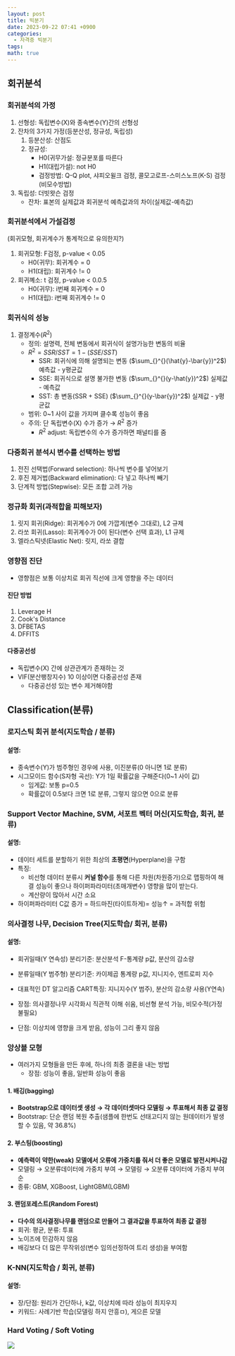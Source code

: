 ```yaml
---
layout: post
title: 빅분기
date: 2023-09-22 07:41 +0900
categories:
  - 자격증 빅분기
tags: 
math: true
---
```




## 회귀분석

### 회귀분석의 가정
1. 선형성: 독립변수(X)와 종속변수(Y)간의 선형성
2. 잔차의 3가지 가정(등분산성, 정규성, 독립성)
	1. 등분산성: 산점도
	2. 정규성:
		- H0(귀무가설: 정규분포를 따른다
		- H1(대립가설): not H0
		- 검정방법: Q-Q plot, 샤피오윌크 검정, 콜모고로프-스미스노프(K-S) 검정(비모수방법)
3. 독립성: 더빗왓슨 검정
	- 잔차: 표본의 실제값과 회귀분석 예측값과의 차이(실제값-예측값)


### 회귀분석에서 가설검정
(회귀모형, 회귀계수가 통계적으로 유의한지?)

1. 회귀모형: F검정, p-value < 0.05
	- H0(귀무): 회귀계수 = 0
	- H1(대립): 회귀계수 != 0
2. 회귀꼐소: t 검정, p-value < 0.0.5
	- H0(귀무): i번째 회귀계수 = 0
	- H1(대립): i번째 회귀계수 != 0


### 회귀식의 성능
1. 결정계수($R^2$)
	- 정의: 설명력, 전체 변동에서 회귀식이 설명가능한 변동의 비율
	- $R^2=SSR/SST = 1-(SSE/SST)$
		- SSR: 회귀식에 의해 설명되는 변동 ($\sum_{}^{}(\hat{y}-\bar{y})^2$) 예측값 - y평균값
		- SSE: 회귀식으로 설명 불가한 변동 ($\sum_{}^{}(y-\hat{y})^2$) 실제값 - 예측값
		- SST: 총 변동(SSR + SSE) ($\sum_{}^{}(y-\bar{y})^2$) 실제값 - y평균값
	- 범위: 0~1 사이 값을 가지며 클수록 성능이 좋음
	- 주의: 단 독립변수(X) 수가 증가 → $R^2$ 증가
		- $R^2$ adjust: 독립변수의 수가 증가하면 패널티를 줌

### 다중회귀 분석시 변수를 선택하는 방법
1. 전진 선택법(Forward selection): 하나씩 변수를 넣어보기
2. 후진 제거법(Backward elimination): 다 넣고 하나씩 빼기
3. 단계적 방법(Stepwise): 모든 조합 고려 가능
### 정규화 회귀(과적합을 피해보자)
1. 릿지 회귀(Ridge): 회귀계수가 0에 가깝게(변수 그대로), L2 규제
2. 라쏘 회귀(Lasso): 회귀계수가 0이 된다(변수 선택 효과), L1 규제
3. 엘라스틱넷(Elastic Net): 릿지, 라쏘 결합

### 영향점 진단
- 영향점은 보통 이상치로 회귀 직선에 크게 영향을 주는 데이터
#### 진단 방법
1. Leverage H
2. Cook's Distance
3. DFBETAS
4. DFFITS
#### 다중공선성
- 독립변수(X) 간에 상관관계가 존재하는 것
- VIF(분산팽창지수) 10 이상이면 다중공선성 존재
	- 다중공선성 있는 변수 제거해야함


## Classification(분류)
### 로지스틱 회귀 분석(지도학습 / 분류)
#### 설명:
- 종속변수(Y)가 범주형인 경우에 사용, 이진분류(0 아니면 1로 분류)
- 시그모이드 함수(S자형 곡선): Y가 1일 확률값을 구해준다(0~1 사이 값)
	- 임게값: 보통 p=0.5
	- 확률값이 0.5보다 크면 1로 분류, 그렇지 않으면 0으로 분류

### Support Vector Machine, SVM, 서포트 벡터 머신(지도학습, 회귀, 분류)
#### 설명:
- 데이터 세트를 분할하기 위한 최상의 **초평면**(Hyperplane)을 구함
- 특징: 
	- 비선형 데이터 분류시 **커널 함수**를 통해 다른 차원(차원증가)으로 맵핑하여 해결 성능이 좋으나 하이퍼파라미터(초매개변수) 영향을 많이 받는다.
	- 계산량이 많아서 시간 소요
- 하이퍼파라미터 C값 증가 = 하드마진(타이트하게)= 성능↑ = 과적합 위험


### 의사결정 나무, Decision Tree(지도학습/ 회귀, 분류)

#### 설명:
- 회귀일때(Y 연속성) 분리기준: 분산분석 F-통계량 p값, 분산의 감소량
- 분류일때(Y 범주형) 분리기준: 카이제곱 통계량 p값, 지니지수, 엔트로피 지수
- 대표적인 DT 알고리즘 CART특징: 지니지수(Y 범주), 분산의 감소량 사용(Y연속)

- 장점: 의사결정나무 시각화시 직관적 이해 쉬움, 비선형 분석 가능, 비모수적(가정 불필요)
- 단점: 이상치에 영향을 크게 받음, 성능이 그리 좋지 않음


### 앙상블 모형
- 여러가지 모형들을 만든 후에, 하나의 최종 결론을 내는 방법
	- 장점: 성능이 좋음, 일반화 성능이 좋음
#### 1. 배깅(bagging)
- **Bootstrap으로 데이터셋 생성 → 각 데이터셋마다 모델링 → 투표해서 최종 값 결정**
- Bootstrap: 단순 랜덤 복원 추출(샘플에 한번도 선태고디지 않는 원데이터가 발생할 수 있음, 약 36.8%)

#### 2. 부스팅(boosting)
- **예측력이 약한(weak) 모델에서 오류에 가중치를 줘서 더 좋은 모델로 발전시켜나감**
- 모델링 → 오분류데이터에 가중치 부여 → 모델링 → 오분류 데이터에 가중치 부여 순
- 종류: GBM, XGBoost, LightGBM(LGBM)

#### 3. 랜덤포레스트(Random Forest)
- **다수의 의사결정나무를 랜덤으로 만들어 그 결과값을 투표하여 최종 값 결정**
- 회귀: 평균, 분류: 투표
- 노이즈에 민감하지 않음
- 배깅보다 더 많은 무작위성(변수 임의선정하여 트리 생성)을 부여함

### K-NN(지도학습 / 회귀, 분류)
#### 설명:
- 장/단점: 원리가 간단하나, k값, 이상치에 따라 성능이 최지우지
- 키워드: 사례기반 학습(모델링 하지 안흥ㅁ), 게으른 모델


### Hard Voting / Soft Voting

![](https://i.imgur.com/DzfdDPC.png)
